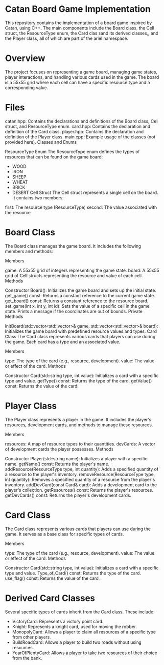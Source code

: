 # Catan Board Game Implementation

This repository contains the implementation of a board game inspired by Catan, using C++. The main components include the Board class, the Cell struct, the ResourceType enum, the Card clas sand its derived classes,, and the Player class, all of which are part of the ariel namespace.

# Overview

The project focuses on representing a game board, managing game states, player interactions, and handling various cards used in the game. The board is a 55x55 grid where each cell can have a specific resource type and a corresponding value.

# Files

catan.hpp: Contains the declarations and definitions of the Board class, Cell struct, and ResourceType enum.
card.hpp: Contains the declaration and definition of the Card class.
player.hpp: Contains the declaration and definition of the Player class.
main.cpp: Example usage of the classes (not provided here).
Classes and Enums

ResourceType Enum
The ResourceType enum defines the types of resources that can be found on the game board:

* WOOD
* IRON
* SHEEP
* WHEAT
* BRICK
* DESERT
Cell Struct
The Cell struct represents a single cell on the board. It contains two members:

first: The resource type (ResourceType)
second: The value associated with the resource

# Board Class
The Board class manages the game board. It includes the following members and methods:

Members

game: A 55x55 grid of integers representing the game state.
board: A 55x55 grid of Cell structs representing the resource and value of each cell.
Methods

Constructor Board(): Initializes the game board and sets up the initial state.
get_game() const: Returns a constant reference to the current game state.
get_board() const: Returns a constant reference to the resource board.
set_game(int x, int y, int id): Sets the value of a specific cell in the game state. Prints a message if the coordinates are out of bounds.
Private Methods

initBoard(std::vector<std::vector<int>>& game, std::vector<std::vector<Cell>>& board): Initializes the game board with predefined resource values and types.
Card Class
The Card class represents various cards that players can use during the game. Each card has a type and an associated value.

Members

type: The type of the card (e.g., resource, development).
value: The value or effect of the card.
Methods

Constructor Card(std::string type, int value): Initializes a card with a specific type and value.
getType() const: Returns the type of the card.
getValue() const: Returns the value of the card.


# Player Class
The Player class represents a player in the game. It includes the player's resources, development cards, and methods to manage these resources.

Members

resources: A map of resource types to their quantities.
devCards: A vector of development cards the player possesses.
Methods

Constructor Player(std::string name): Initializes a player with a specific name.
getName() const: Returns the player's name.
addResource(ResourceType type, int quantity): Adds a specified quantity of a resource to the player's inventory.
removeResource(ResourceType type, int quantity): Removes a specified quantity of a resource from the player's inventory.
addDevCard(const Card& card): Adds a development card to the player's collection.
getResources() const: Returns the player's resources.
getDevCards() const: Returns the player's development cards.

# Card Class
The Card class represents various cards that players can use during the game. It serves as a base class for specific types of cards.

Members

type: The type of the card (e.g., resource, development).
value: The value or effect of the card.
Methods

Constructor Card(std::string type, int value): Initializes a card with a specific type and value.
Type_of_Card() const: Returns the type of the card.
use_flag() const: Returns the value of the card.
# Derived Card Classes
Several specific types of cards inherit from the Card class. These include:

* VictoryCard: Represents a victory point card.
* Knight: Represents a knight card, used for moving the robber.
* MonopolyCard: Allows a player to claim all resources of a specific type from other players.
* BuildRoadCard: Allows a player to build two roads without using resources.
* YearOfPlentyCard: Allows a player to take two resources of their choice from the bank.